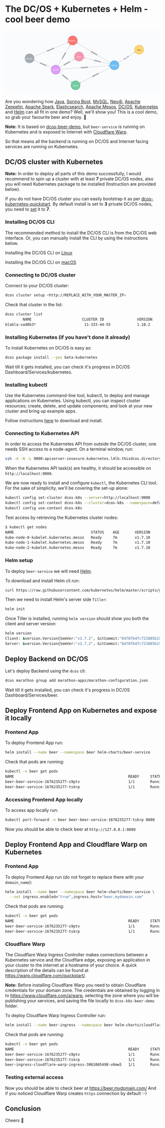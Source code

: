 # The DC/OS + Kubernetes + Helm - cool beer demo

![Model](images/components.png)

Are you wondering how [Java](http://www.oracle.com/technetwork/java/index.html), [Spring Boot](https://projects.spring.io/spring-boot/), [MySQL](https://www.mysql.com), [Neo4j](https://neo4j.com), [Apache Zeppelin](https://zeppelin.apache.org/), [Apache Spark](https://spark.apache.org/), [Elasticsearch](https://www.elastic.co),  [Apache Mesos](https://mesos.apache.org/), [DC/OS](https://dcos.io), [Kubernetes](https://kubernetes.io/) and [Helm](https://helm.sh) can all fit in one demo? Well, we'll show you! This is a cool demo, so grab your favourite beer and enjoy. 🍺

**Note:** It is based on [dcos-beer-demo](https://github.com/unterstein/dcos-beer-demo), but `beer-service` is running on Kubernetes and is exposed to Internet with [Cloudflare Warp](https://warp.cloudflare.com/docs/kubernetes/).

So that means all the backend is running on DC/OS and Internet facing services are running on Kubernetes.

## DC/OS cluster with Kubernetes

**Note:** In order to deploy all parts of this demo successfully, I would recommend to spin up a cluster with at least **7** private DC/OS nodes, also you will need Kubernetes package to be installed (Instruction are provided below).

If you do not have DC/OS cluster you can easily bootstrap it as per [dcos-kubernetes-quickstart](https://github.com/mesosphere/dcos-kubernetes-quickstart).
By default install is set to **3** private DC/OS nodes, you need to [set](https://docs.mesosphere.com/service-docs/beta-kubernetes/0.3.0-1.7.10-beta/advanced-install/#change-the-number-of-kubernetes-worker-nodes) it to **7**.

### Installing DC/OS CLI

The recommended method to install the DC/OS CLI is from the DC/OS web interface. Or, you can manually install the CLI by using the instructions below.

Installing the DC/OS CLI on [Linux](https://dcos.io/docs/1.10/cli/install/#linux)

Installing the DC/OS CLI on [macOS](https://dcos.io/docs/1.10/cli/install/#osx)

### Connecting to DC/OS cluster

Connect to your DC/OS cluster:
```bash
dcos cluster setup <http://REPLACE_WITH_YOUR_MASTER_IP>
```

Check that cluster in the list:
```bash
dcos cluster list
        NAME                       CLUSTER ID               VERSION           URL
blabla-vad0b3*                      11-333-44-55            1.10.2            http://1.2.3.4
```

### Installing Kubernetes (if you have't done it already)

To install Kubernetes on DC/OS is easy as:
```bash
dcos package install --yes beta-kubernetes
```

Wait till it gets installed, you can check it's progress in DC/OS Dashboard/Services/kubernetes.

### Installing kubectl

Use the Kubernetes command-line tool, kubectl, to deploy and manage applications on Kubernetes. Using kubectl, you can inspect cluster resources; create, delete, and update components; and look at your new cluster and bring up example apps.

Follow instructions [here](https://kubernetes.io/docs/tasks/tools/install-kubectl/) to download and install.

### Connecting to Kubernetes API

In order to access the Kubernetes API from outside the DC/OS cluster, one needs SSH access to a node-agent.
On a terminal window, run:

```bash
ssh -4 -N -L 9000:apiserver-insecure.kubernetes.l4lb.thisdcos.directory:9000 <REPLACE_WITH_YOUR_REMOTE_LINUX_USERNAME>@<http://REPLACE_WITH_YOUR_MASTER_IP>
```

When the Kubernetes API task(s) are healthy, it should be accessible on `http://localhost:9000`.

We are now ready to install and configure `kubectl`, the Kubernetes CLI tool. For the sake of simplicity, we'll be covering the set-up alone:
```bash
kubectl config set-cluster dcos-k8s --server=http://localhost:9000
kubectl config set-context dcos-k8s --cluster=dcos-k8s --namespace=default
kubectl config use-context dcos-k8s
```

Test access by retrieving the Kubernetes cluster nodes:
```bash
$ kubectl get nodes
NAME                                   STATUS    AGE       VERSION
kube-node-0-kubelet.kubernetes.mesos   Ready     7m        v1.7.10
kube-node-1-kubelet.kubernetes.mesos   Ready     7m        v1.7.10
kube-node-2-kubelet.kubernetes.mesos   Ready     7m        v1.7.10
```

### Helm setup

To deploy `beer-service` we will need [Helm](https://helm.sh).

To download and install Helm cli run:
```bash
curl https://raw.githubusercontent.com/kubernetes/helm/master/scripts/get | bash
```

Then we need to install Helm's server side `Tiller`:
```bash
helm init
```

Once Tiller is installed, running `helm version` should show you both the client and server version:
```bash
helm version
Client: &version.Version{SemVer:"v2.7.2", GitCommit:"8478fb4fc723885b155c924d1c8c410b7a9444e6", GitTreeState:"clean"}
Server: &version.Version{SemVer:"v2.7.2", GitCommit:"8478fb4fc723885b155c924d1c8c410b7a9444e6", GitTreeState:"clean"}
```

## Deploy Backend on DC/OS

Let's deploy Backend using the `dcos` cli:
```bash
dcos marathon group add marathon-apps/marathon-configuration.json
```

Wait till it gets installed, you can check it's progress in DC/OS Dashboard/Services/beer.

## Deploy Frontend App on Kubernetes and expose it locally

### Frontend App

To deploy Frontend App run:
```bash
helm install --name beer --namespace beer helm-charts/beer-service
```

Check that pods are running:
```bash
kubectl -n beer get pods
NAME                                                    READY     STATUS    RESTARTS   AGE
beer-beer-service-1676235277-s9ptv                      1/1       Running   0          2m
beer-beer-service-1676235277-tskrp                      1/1       Running   0          2m
```

### Accessing Frontend App locally

To access app locally run:
```bash
kubectl port-forward -n beer beer-beer-service-1676235277-tskrp 8080
```

Now you should be able to check beer at `http://127.0.0.1:8080`

## Deploy Frontend App and Cloudflare Warp on Kubernetes

### Frontend App

To deploy Frontend App run (do not forget to replace there with your `domain_name`):
```bash
helm install --name beer --namespace beer helm-charts/beer-service \
  --set ingress.enabled="true",ingress.host="beer.mydomain.com"
```

Check that pods are running:
```bash
kubectl -n beer get pods
NAME                                                    READY     STATUS    RESTARTS   AGE
beer-beer-service-1676235277-s9ptv                      1/1       Running   0          2m
beer-beer-service-1676235277-tskrp                      1/1       Running   0          2m
```

### Cloudflare Warp

The Cloudflare Warp Ingress Controller makes connections between a Kubernetes service and the Cloudflare edge, exposing an application in your cluster to the internet at a hostname of your choice. A quick description of the details can be found at https://warp.cloudflare.com/quickstart/.

**Note:** Before installing Cloudflare Warp you need to obtain Cloudflare credentials for your domain zone.
The credentials are obtained by logging in to https://www.cloudflare.com/a/warp, selecting the zone where you will be publishing your services, and saving the file locally to `dcos-k8s-beer-demo` folder.

To deploy Cloudflare Warp Ingress Controller run:
```bash
helm install --name beer-ingress --namespace beer helm-charts/cloudflare-warp-ingress --set cert=$(cat cloudflare-warp.pem | base64)
```

Check that pods are running:
```bash
kubectl -n beer get pods
NAME                                                    READY     STATUS    RESTARTS   AGE
beer-beer-service-1676235277-s9ptv                      1/1       Running   0          10m
beer-beer-service-1676235277-tskrp                      1/1       Running   0          10m
beer-ingress-cloudflare-warp-ingress-3061065498-v6mw5   1/1       Running   0          1m
```

### Testing external access

Now you should be able to check beer at https://beer.mydomain.com/
And if you noticed Cloudflare Warp creates `https` connection by default :-)

## Conclusion

Cheers 🍺
